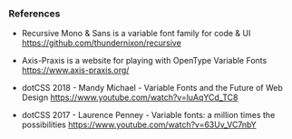 ### References

  - Recursive Mono & Sans is a variable font family for code & UI
    https://github.com/thundernixon/recursive

  - Axis-Praxis is a website for playing with OpenType Variable Fonts
    https://www.axis-praxis.org/

  - dotCSS 2018 - Mandy Michael - Variable Fonts and the Future of Web Design
    https://www.youtube.com/watch?v=luAqYCd_TC8

  - dotCSS 2017 - Laurence Penney - Variable fonts: a million times the possibilities
    https://www.youtube.com/watch?v=63Uv_VC7nbY

